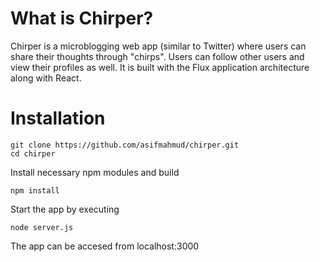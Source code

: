 # What is Chirper?

Chirper is a microblogging web app (similar to Twitter) where users can share their thoughts through "chirps". Users can follow other users and view their profiles as well. It is built with the Flux application architecture along with React. 

# Installation
	git clone https://github.com/asifmahmud/chirper.git
	cd chirper

Install necessary npm modules and build

	npm install

Start the app by executing

	node server.js

The app can be accesed from localhost:3000
